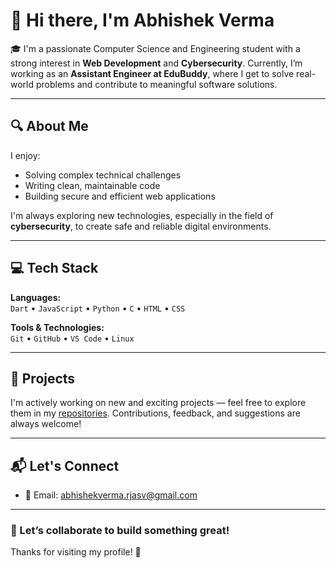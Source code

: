# 👋 Hi there, I'm Abhishek Verma

🎓 I'm a passionate Computer Science and Engineering student with a strong interest in **Web Development** and **Cybersecurity**. Currently, I’m working as an **Assistant Engineer at EduBuddy**, where I get to solve real-world problems and contribute to meaningful software solutions.

---

## 🔍 About Me

I enjoy:
- Solving complex technical challenges
- Writing clean, maintainable code
- Building secure and efficient web applications

I'm always exploring new technologies, especially in the field of **cybersecurity**, to create safe and reliable digital environments.

---

## 💻 Tech Stack

**Languages:**  
`Dart` • `JavaScript` • `Python` • `C` • `HTML` • `CSS`

**Tools & Technologies:**  
`Git` • `GitHub` • `VS Code` • `Linux`

---

## 🚀 Projects

I'm actively working on new and exciting projects — feel free to explore them in my [repositories](https://github.com/ErAbhi523). Contributions, feedback, and suggestions are always welcome!

---

## 📬 Let's Connect

- 📧 Email: abhishekverma.rjasv@gmail.com

---

### 🤝 Let’s collaborate to build something great!

Thanks for visiting my profile! 🙌
